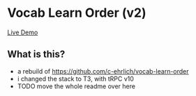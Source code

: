 # Vocab Learn Order (v2)

[Live Demo](https://vocab.c-ehrlich.dev)

## What is this?
- a rebuild of https://github.com/c-ehrlich/vocab-learn-order
- i changed the stack to T3, with tRPC v10
- TODO move the whole readme over here

